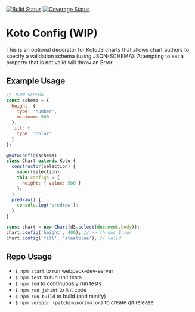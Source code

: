 [![Build Status](https://travis-ci.org/kotojs/koto-config.svg?branch=master)](https://travis-ci.org/kotojs/koto-config)
[![Coverage Status](https://coveralls.io/repos/github/kotojs/koto-config/badge.svg?branch=master)](https://coveralls.io/github/kotojs/koto-config?branch=master)

# Koto Config (WIP)
This is an optional decorator for KotoJS charts that allows chart authors to specify a validation schema (using JSON-SCHEMA). Attempting to set a property that is not valid will throw an Error.

## Example Usage
```js
// JSON SCHEMA
const schema = {
  height: {
    type: 'number',
    minimum: 500
  },
  fill: {
    type: 'color'
  }
};

@KotoConfig(schema)
class Chart extends Koto {
  constructor(selection) {
    super(selection);
    this.configs = {
      height: { value: 500 }
    };
  }
  preDraw() {
    console.log('predraw');
  }
}

const chart = new Chart(d3.select(document.body));
chart.config('height', 400); // => throws Error
chart.config('fill', 'steelblue'); // valid
```
## Repo Usage
- `$ npm start` to run webpack-dev-server
- `$ npm test` to run unit tests
- `$ npm tdd` to continuously run tests
- `$ npm run jshint` to lint code
- `$ npm run build` to build (and minify)
- `$ npm version (patch|minor|major)` to create git release
